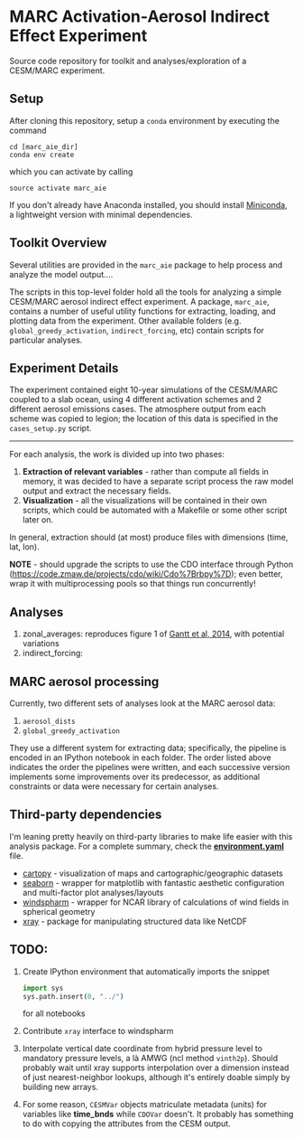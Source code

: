 # MARC Activation-Aerosol Indirect Effect Experiment

Source code repository for toolkit and analyses/exploration of a CESM/MARC 
experiment.

## Setup

After cloning this repository, setup a `conda` environment by executing
the command

```
cd [marc_aie_dir]
conda env create
```

which you can activate by calling

```
source activate marc_aie
```

If you don't already have Anaconda installed, you should install 
[Miniconda](http://conda.pydata.org/miniconda.html), a lightweight
version with minimal dependencies. 

## Toolkit Overview

Several utilities are provided in the `marc_aie` package to help process and
analyze the model output....

The scripts in this top-level folder hold all the tools for analyzing a simple CESM/MARC aerosol indirect effect experiment. A package, `marc_aie`, contains a number of useful utility functions for extracting, loading, and plotting data from the experiment. Other available folders (e.g. `global_greedy_activation`, `indirect_forcing`, etc) contain scripts for particular analyses.


## Experiment Details

The experiment contained eight 10-year simulations of the CESM/MARC coupled to a slab ocean, using 4 different activation schemes and 2 different aerosol emissions cases. The atmosphere output from each scheme was copied to legion; the location of this data is specified in the `cases_setup.py` script.

---

For each analysis, the work is divided up into two phases:

1. **Extraction of relevant variables** - rather than compute all fields in memory, it was decided to have a separate script process the raw model output and extract the necessary fields.
2. **Visualization** - all the visualizations will be contained in their own scripts, which could be automated with a Makefile or some other script later on.

In general, extraction should (at most) produce files with dimensions (time, lat, lon).

  **NOTE** -
  should upgrade the scripts to use the CDO interface through Python (https://code.zmaw.de/projects/cdo/wiki/Cdo%7Brbpy%7D); even better, wrap it with multiprocessing pools so that things run concurrently!

## Analyses
 
1) zonal_averages: reproduces figure 1 of [Gantt et al, 2014], with potential variations
2) indirect_forcing:


## MARC aerosol processing

Currently, two different sets of analyses look at the MARC aerosol data:

1. `aerosol_dists`
2. `global_greedy_activation`

They use a different system for extracting data; specifically, the pipeline is encoded in an IPython notebook in each folder. The order listed above indicates the order the pipelines were written, and each successive version implements some improvements over its predecessor, as additional constraints or data were necessary for certain analyses.

## Third-party dependencies

I'm leaning pretty heavily on third-party libraries to make life easier with this analysis package. For a complete summary, check the [**environment.yaml**](environment.yaml) file.

- [cartopy](http://scitools.org.uk/cartopy/docs/latest/) - visualization of maps and cartographic/geographic datasets
- [seaborn](http://stanford.edu/~mwaskom/software/seaborn/) - wrapper for matplotlib with fantastic aesthetic configuration and multi-factor plot analyses/layouts
- [windspharm](http://ajdawson.github.io/windspharm/) - wrapper for NCAR library of calculations of wind fields in spherical geometry
- [xray](http://xray.readthedocs.org) - package for manipulating structured data like NetCDF

## TODO:

1. Create IPython environment that automatically imports the snippet

    ```python
    import sys
    sys.path.insert(0, "../")
    ```

    for all notebooks

2. Contribute `xray` interface to windspharm

3. Interpolate vertical date coordinate from hybrid pressure level to mandatory pressure levels, a là AMWG (ncl method `vinth2p`). Should probably wait until xray supports interpolation over a dimension instead of just nearest-neighbor lookups, although it's entirely doable simply by building new arrays.

4. For some reason, `CESMVar` objects matriculate metadata (units) for variables like **time_bnds** while `CDOVar` doesn't. It probably has something to do with copying the attributes from the CESM output.


[Gantt et al, 2014]: http://www.atmos-chem-phys.net/14/7485/2014/

